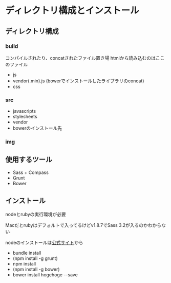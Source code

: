# ディレクトリ構成とインストール

## ディレクトリ構成

### build
コンパイルされたり、concatされたファイル置き場
htmlから読み込むのはここのファイル

- js
 - vendor(.min).js (bowerでインストールしたライブラリのconcat)
- css


### src

- javascripts
- stylesheets
- vendor
 - bowerのインストール先

### img
## 使用するツール
- Sass + Compass
- Grunt
- Bower


## インストール
nodeとrubyの実行環境が必要

Macだとrubyはデフォルトで入ってるけどv1.8.7でSass 3.2が入るのかわからない

nodeのインストールは[公式サイト](http://nodejs.org/download/)から

- bundle install
- (npm install -g grunt)
- npm install
- (npm install -g bower)
- bower install hogehoge --save
